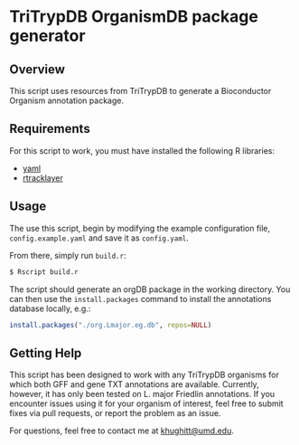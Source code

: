 TriTrypDB OrganismDB package generator
======================================

Overview
--------

This script uses resources from TriTrypDB to generate a Bioconductor Organism
annotation package. 

Requirements
------------

For this script to work, you must have installed the following R libraries:

- [yaml](http://cran.r-project.org/web/packages/yaml/index.html)
- [rtracklayer](http://www.bioconductor.org/packages/release/bioc/html/rtracklayer.html)

Usage
-----

The use this script, begin by modifying the example configuration file,
`config.example.yaml` and save it as `config.yaml`.

From there, simply run `build.r`:

```sh
$ Rscript build.r
```

The script should generate an orgDB package in the working directory. You can
then use the `install.packages` command to install the annotations database
locally, e.g.:

```r
install.packages("./org.Lmajor.eg.db", repos=NULL)
```

Getting Help
------------

This script has been designed to work with any TriTrypDB organisms for
which both GFF and gene TXT annotations are available. Currently, however, it
has only been tested on L. major Friedlin annotations. If you encounter issues
using it for your organism of interest, feel free to submit fixes via pull
requests, or report the problem as an issue.

For questions, feel free to contact me at [khughitt@umd.edu](khughitt@umd.edu).

